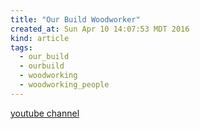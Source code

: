 ```yaml
---
title: "Our Build Woodworker"
created_at: Sun Apr 10 14:07:53 MDT 2016
kind: article
tags:
  - our_build
  - ourbuild
  - woodworking
  - woodworking_people
---
```


<a href="https://www.youtube.com/channel/UCzxqTj9GZVeSy_Er9VPvKEQ/featured" target="_blank">youtube channel</a>


<!--
html boilerplate
<a href="" target="_blank"></a>
<img src="" width="400px">
<ul>
  <li></li>
</ul>
<pre>
</pre>
<pre><code>
</code></pre>
-->
